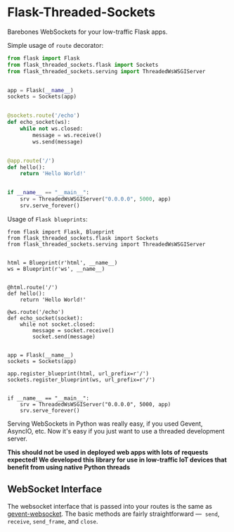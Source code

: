 # Flask-Threaded-Sockets
Barebones WebSockets for your low-traffic Flask apps.

Simple usage of ``route`` decorator:

```python
from flask import Flask
from flask_threaded_sockets.flask import Sockets
from flask_threaded_sockets.serving import ThreadedWsWSGIServer


app = Flask(__name__)
sockets = Sockets(app)


@sockets.route('/echo')
def echo_socket(ws):
    while not ws.closed:
        message = ws.receive()
        ws.send(message)


@app.route('/')
def hello():
    return 'Hello World!'


if __name__ == "__main__":
    srv = ThreadedWsWSGIServer("0.0.0.0", 5000, app)
    srv.serve_forever()
```

Usage of `Flask blueprints`:

```
from flask import Flask, Blueprint
from flask_threaded_sockets.flask import Sockets
from flask_threaded_sockets.serving import ThreadedWsWSGIServer


html = Blueprint(r'html', __name__)
ws = Blueprint(r'ws', __name__)


@html.route('/')
def hello():
    return 'Hello World!'

@ws.route('/echo')
def echo_socket(socket):
    while not socket.closed:
        message = socket.receive()
        socket.send(message)


app = Flask(__name__)
sockets = Sockets(app)

app.register_blueprint(html, url_prefix=r'/')
sockets.register_blueprint(ws, url_prefix=r'/')


if __name__ == "__main__":
    srv = ThreadedWsWSGIServer("0.0.0.0", 5000, app)
    srv.serve_forever()
```

Serving WebSockets in Python was really easy, if you used Gevent, AsyncIO, etc. Now it's easy if you just want to use a threaded development server.

**This should not be used in deployed web apps with lots of requests expected! We developed this library for use in low-traffic IoT devices that benefit from using native Python threads**

## WebSocket Interface

The websocket interface that is passed into your routes is the same as
[gevent-websocket](https://bitbucket.org/noppo/gevent-websocket).
The basic methods are fairly straightforward — 
``send``, ``receive``, ``send_frame``, and ``close``.